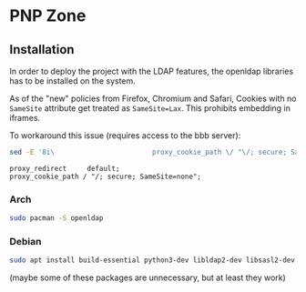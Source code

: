 # PNP Zone

## Installation

In order to deploy the project with the LDAP features, the openldap libraries has to be installed on the system.

As of the "new" policies from Firefox, Chromium and Safari, Cookies with no `SameSite` attribute get treated as `SameSite=Lax`. This prohibits embedding in iframes.

To workaround this issue (requires access to the bbb server):
 ```bash
sed -E '8i\                        proxy_cookie_path \/ "\/; secure; SameSite=none";' /etc/bigbluebutton/nginx/web.nginx
```
    proxy_redirect     default;
    proxy_cookie_path / "/; secure; SameSite=none";

### Arch

```bash
sudo pacman -S openldap
```

### Debian

```bash
sudo apt install build-essential python3-dev libldap2-dev libsasl2-dev ldap-utils tox lcov valgrind
```
(maybe some of these packages are unnecessary, but at least they work)
